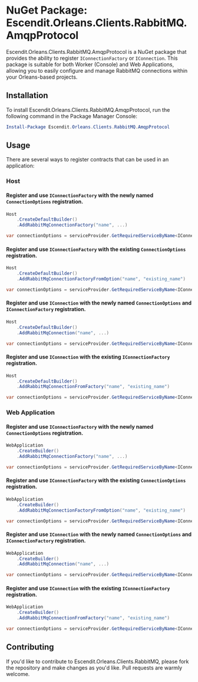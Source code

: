 # NuGet Package: Escendit.Orleans.Clients.RabbitMQ.AmqpProtocol

Escendit.Orleans.Clients.RabbitMQ.AmqpProtocol is a NuGet package that provides the ability to register
`IConnectionFactory` or `IConnection`. This package is suitable for both Worker (Console)
and Web Applications, allowing you to easily configure and manage RabbitMQ connections within
your Orleans-based projects.

## Installation

To install Escendit.Orleans.Clients.RabbitMQ.AmqpProtocol, run the following command in the Package Manager Console:

```powershell
Install-Package Escendit.Orleans.Clients.RabbitMQ.AmqpProtocol
```

## Usage

There are several ways to register contracts that can be used in an application:

### Host

#### Register and use `IConnectionFactory` with the newly named `ConnectionOptions` registration.

```csharp
Host
    .CreateDefaultBuilder()
    .AddRabbitMqConnectionFactory("name", ...)
```

```csharp
var connectionOptions = serviceProvider.GetRequiredServiceByName<IConnectionFactory>("name");
```

#### Register and use `IConnectionFactory` with the existing `ConnectionOptions` registration.


```csharp
Host
    .CreateDefaultBuilder()
    .AddRabbitMqConnectionFactoryFromOption("name", "existing_name")
```

```csharp
var connectionOptions = serviceProvider.GetRequiredServiceByName<IConnectionFactory>("name");
```

#### Register and use `IConnection` with the newly named `ConnectionOptions` and `IConnectionFactory` registration.

```csharp
Host
    .CreateDefaultBuilder()
    .AddRabbitMqConnection("name", ...)
```

```csharp
var connectionOptions = serviceProvider.GetRequiredServiceByName<IConnection>("name");
```

#### Register and use `IConnection` with the existing `IConnectionFactory` registration.

```csharp
Host
    .CreateDefaultBuilder()
    .AddRabbitMqConnectionFromFactory("name", "existing_name")
```

```csharp
var connectionOptions = serviceProvider.GetRequiredServiceByName<IConnection>("name");
```

### Web Application

#### Register and use `IConnectionFactory` with the newly named `ConnectionOptions` registration.

```csharp
WebApplication
    .CreateBuilder()
    .AddRabbitMqConnectionFactory("name", ...)
```

```csharp
var connectionOptions = serviceProvider.GetRequiredServiceByName<IConnectionFactory>("name");
```

#### Register and use `IConnectionFactory` with the existing `ConnectionOptions` registration.


```csharp
WebApplication
    .CreateBuilder()
    .AddRabbitMqConnectionFactoryFromOption("name", "existing_name")
```

```csharp
var connectionOptions = serviceProvider.GetRequiredServiceByName<IConnectionFactory>("name");
```

#### Register and use `IConnection` with the newly named `ConnectionOptions` and `IConnectionFactory` registration.

```csharp
WebApplication
    .CreateBuilder()
    .AddRabbitMqConnection("name", ...)
```

```csharp
var connectionOptions = serviceProvider.GetRequiredServiceByName<IConnection>("name");
```

#### Register and use `IConnection` with the existing `IConnectionFactory` registration.

```csharp
WebApplication
    .CreateBuilder()
    .AddRabbitMqConnectionFromFactory("name", "existing_name")
```

```csharp
var connectionOptions = serviceProvider.GetRequiredServiceByName<IConnection>("name");
```

## Contributing

If you'd like to contribute to Escendit.Orleans.Clients.RabbitMQ,
please fork the repository and make changes as you'd like.
Pull requests are warmly welcome.
